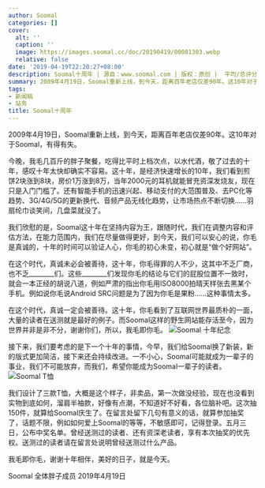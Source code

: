 ```yaml
---
author: Soomal
categories: []
cover:
  alt: ''
  caption: ''
  image: https://images.soomal.cc/doc/20190419/00081303.webp
  relative: false
date: '2019-04-19T22:20:27+08:00'
description: Soomal十周年 | 源自：www.soomal.com | 版权：原创 |  平均/总评分：09.99/779
summary: 2009年4月19日，Soomal重新上线，到今天，距离百年老店仅差90年。这10年对于Soomal，有得有失
tags:
- 新闻稿
- 站务
title: Soomal十周年
---
```


2009年4月19日，Soomal重新上线，到今天，距离百年老店仅差90年。这10年对于Soomal，有得有失。

今晚，我毛几百斤的胖子聚餐，吃得比平时上档次点，以水代酒，敬了过去的十年，感叹十年太快却确实不容易。这十年，是经济快速增长的10年，我们看到煎饼2块涨到8块，房价1万涨到8万，当年2000元的耳机就能冒充资深发烧友，现在只是入门门槛了。还有智能手机的迅速兴起、移动支付的大范围普及、去PC化等趋势、3G/4G/5G的更新换代、音频产品无线化趋势，让市场热点不断切换……羽扇纶巾谈笑间，几盘菜就没了。

我们欣慰的是，Soomal这十年在坚持内容为王，跟随时代，我们在调整内容和评估方法，在能力范围内，我们在尽量做得更好，到今天，我们可以安心的说，你毛是真诚的，十年的时间可以验证人心，你毛的初心未变，初心就是“做个好网站”。

在这个时代，真诚未必会被善待，这十年，你毛得罪的人不少，这其中不乏厂商，也不乏________们。这些________们发现你毛的结论与它们的屁股位置不一致时，就会一本正经的胡说八道，例如严肃的指出你毛用ISO8000拍晴天样张去黑某个手机。例如说你毛说Android SRC问题是为了因为你毛是果粉……这种事情太多。

在这个时代，真诚一定会被善待。这十年，你毛看到了互联网世界最质朴的一面，大量的读者在送测就是最好的例子。而Soomal这样的野生网站能存活至今，因为世界并非是非不分，谢谢你们，所以，我毛即你毛。
![Soomal 十年纪念](https://images.soomal.cc/doc/20190419/00081303.webp)




接下来，我们要考虑的是下一个十年的事情，今早，我们给Soomal换了新装，新的版式更加简洁，接下来还会持续改进。一不小心，Soomal可能就成为一辈子的事业，我们不可能放弃，而我们，希望你能成为Soomal一辈子的读者。
![Soomal T恤](https://images.soomal.cc/doc/20190419/00081302.webp)




我们设计了三款T恤，大概是这个样子，非卖品，第一次做没经验，现在也没看到实物到底如何，溜肩半袖款，好像有点潮，不知道好不好看，各位脑补吧。这次抽150件，就算给Soomal庆生了。在留言处留下几句有意义的话，就算参加抽奖了，话题不限，例如如何爱上Soomal的等等，不敏感即可，记得登录。五月三日，公布中奖名单。曾经送测过的读者、还有资深老读者，享有本次抽奖的优先权。送测过的读者请在留言处说明曾经送测过什么产品。

我毛即你毛，谢谢十年相伴，美好的日子，就是今天。

Soomal 全体胖子成员
2019年4月19日